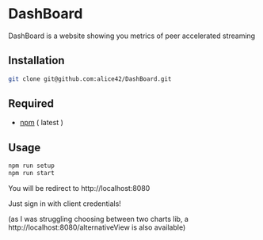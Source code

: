 # DashBoard

DashBoard is a website showing you metrics of peer accelerated streaming

## Installation

```bash
git clone git@github.com:alice42/DashBoard.git
```

## Required

- [npm](https://www.npmjs.com/get-npm) ( latest )

## Usage

```bash
npm run setup
npm run start
```

You will be redirect to http://localhost:8080

Just sign in with client credentials!

(as I was struggling choosing between two charts lib, a http://localhost:8080/alternativeView is also available)